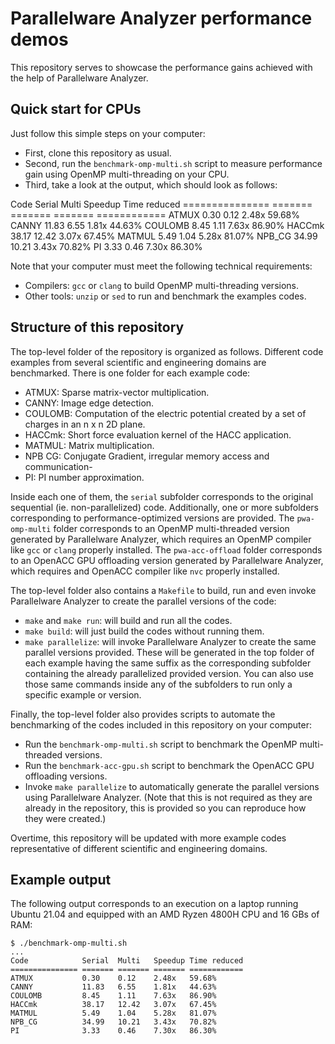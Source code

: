 # Parallelware Analyzer performance demos

This repository serves to showcase the performance gains achieved with the help of Parallelware Analyzer.

## Quick start for CPUs

Just follow this simple steps on your computer:
- First, clone this repository as usual.
- Second, run the `benchmark-omp-multi.sh` script to measure performance gain using OpenMP multi-threading on your CPU.
- Third, take a look at the output, which should look as follows:

Code            Serial  Multi   Speedup Time reduced
=============== ======= ======= ======= ============
ATMUX           0.30    0.12    2.48x   59.68%
CANNY           11.83   6.55    1.81x   44.63%
COULOMB         8.45    1.11    7.63x   86.90%
HACCmk          38.17   12.42   3.07x   67.45%
MATMUL          5.49    1.04    5.28x   81.07%
NPB_CG          34.99   10.21   3.43x   70.82%
PI              3.33    0.46    7.30x   86.30%


Note that your computer must meet the following technical requirements: 
- Compilers: `gcc` or `clang` to build OpenMP multi-threading versions.
- Other tools: `unzip` or `sed` to run and benchmark the examples codes.

## Structure of this repository

The top-level folder of the repository is organized as follows. Different code examples from several scientific and engineering domains are benchmarked. There is one folder for each example code:
- ATMUX: Sparse matrix-vector multiplication.
- CANNY: Image edge detection.
- COULOMB: Computation of the electric potential created by a set of charges in an n x n 2D plane.
- HACCmk: Short force evaluation kernel of the HACC application.
- MATMUL: Matrix multiplication.
- NPB CG: Conjugate Gradient, irregular memory access and communication-
- PI: PI number approximation.

Inside each one of them, the `serial` subfolder corresponds to the original sequential (ie. non-parallelized) code. Additionally, one or more subfolders corresponding to performance-optimized versions are provided. The `pwa-omp-multi` folder corresponds to an OpenMP multi-threaded version generated by Parallelware Analyzer, which requires an OpenMP compiler like `gcc` or `clang` properly installed. The `pwa-acc-offload` folder corresponds to an OpenACC GPU offloading version generated by Parallelware Analyzer, which requires and OpenACC compiler like `nvc` properly installed. 

The top-level folder also contains a `Makefile` to build, run and even invoke Parallelware Analyzer to create the parallel versions of the code:
- `make` and `make run`: will build and run all the codes.
- `make build`: will just build the codes without running them.
- `make parallelize`: will invoke Parallelware Analyzer to create the same parallel versions provided. These will be generated in the top folder of each example having the same suffix as the corresponding subfolder containing the already parallelized provided version.
You can also use those same commands inside any of the subfolders to run only a specific example or version.

Finally, the top-level folder also provides scripts to automate the benchmarking of the codes included in this repository on your computer:
- Run the `benchmark-omp-multi.sh` script to benchmark the OpenMP multi-threaded versions.
- Run the `benchmark-acc-gpu.sh` script to benchmark the OpenACC GPU offloading versions.
- Invoke `make parallelize` to automatically generate the parallel versions using Parallelware Analyzer. (Note that this is not required as they are already in the repository, this is provided so you can reproduce how they were created.)

Overtime, this repository will be updated with more example codes representative of different scientific and engineering domains.


## Example output

The following output corresponds to an execution on a laptop running Ubuntu 21.04 and equipped with an AMD Ryzen 4800H CPU and 16 GBs of RAM:

```
$ ./benchmark-omp-multi.sh
...
Code            Serial  Multi   Speedup Time reduced
=============== ======= ======= ======= ============
ATMUX           0.30    0.12    2.48x   59.68%
CANNY           11.83   6.55    1.81x   44.63%
COULOMB         8.45    1.11    7.63x   86.90%
HACCmk          38.17   12.42   3.07x   67.45%
MATMUL          5.49    1.04    5.28x   81.07%
NPB_CG          34.99   10.21   3.43x   70.82%
PI              3.33    0.46    7.30x   86.30%
```
